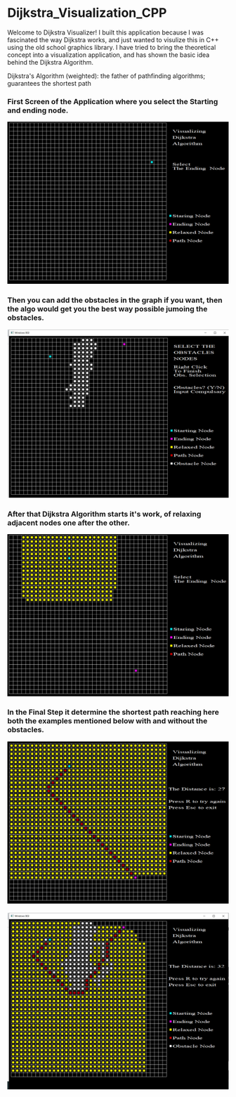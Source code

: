 # Dijkstra_Visualization_CPP

Welcome to Dijkstra Visualizer! I built this application because I was fascinated the way Dijkstra works, and just wanted to visulize this in C++
using the old school graphics library. 
I have tried to bring the theoretical concept into a visualization application, and has shown the basic idea behind the Dijkstra Algorithm.

Dijkstra's Algorithm (weighted): the father of pathfinding algorithms; guarantees the shortest path


<h3>First Screen of the Application where you select the Starting and ending node.

![](Screenshots/1.PNG)


<h3>Then you can add the obstacles in the graph if you want, then the algo would get you the best way possible jumoing the obstacles.
 
 ![](Screenshots/10.PNG)
 
<h3> After that Dijkstra Algorithm starts it's work, of relaxing adjacent nodes one after the other.
  
![](Screenshots/2.png)


<h3> In the Final Step it determine the shortest path reaching here both the examples mentioned below with and without the obstacles.

![](Screenshots/3.png)  


![](Screenshots/11.png)
